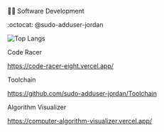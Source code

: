 :mage_man: Software Development

:octocat: @sudo-adduser-jordan

![Top Langs](https://github-readme-stats.vercel.app/api/top-langs/?username=sudo-adduser-jordan&hide_progress=true&theme=transparent)

Code Racer

https://code-racer-eight.vercel.app/

Toolchain

https://github.com/sudo-adduser-jordan/Toolchain

Algorithm Visualizer

https://computer-algorithm-visualizer.vercel.app/
